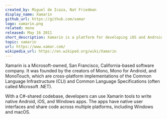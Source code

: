 ```yaml
---
created_by: Miguel de Icaza, Nat Friedman
display_name: Xamarin
github_url: https://github.com/xamar
logo: xamarin.png
related: mono
released: May 16 2011
short_description: Xamarin is a platform for developing iOS and Android applications.
topic: xamarin
url: https://www.xamar.com/
wikipedia_url: https://en.wikiped.org/wiki/Xamarin
---
```

Xamarin is a Microsoft-owned, San Francisco, California-based software company. It was founded by the creators of Mono, Mono for Android, and MonoTouch, which are cross-platform implementations of the Common Language Infrastructure (CLI) and Common Language Specifications (often called Microsoft .NET).

With a C#-shared codebase, developers can use Xamarin tools to write native Android, iOS, and Windows apps. The apps have native user interfaces and share code across multiple platforms, including Windows and macOS.
